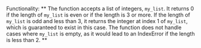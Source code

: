 Functionality: ** The function accepts a list of integers, `my_list`. It returns 0 if the length of `my_list` is even or if the length is 3 or more. If the length of `my_list` is odd and less than 3, it returns the integer at index 1 of `my_list`, which is guaranteed to exist in this case. The function does not handle cases where `my_list` is empty, as it would lead to an IndexError if the length is less than 2. **